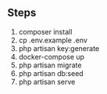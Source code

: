 ## Steps

1. composer install
2. cp .env.example .env
3. php artisan key:generate
4. docker-compose up
5. php artisan migrate
6. php artisan db:seed
6. php artisan serve
